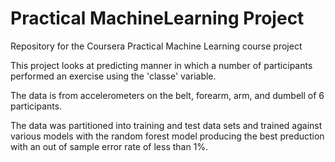 # Practical MachineLearning Project

Repository for the Coursera Practical Machine Learning course project

This project looks at predicting manner in which a number of participants performed an exercise using the 'classe' variable.

The data is from accelerometers on the belt, forearm, arm, and dumbell of 6 participants.

The data was partitioned into training and test data sets and trained against various models with the random forest model producing the best preduction with an out of sample error rate of less than 1%.